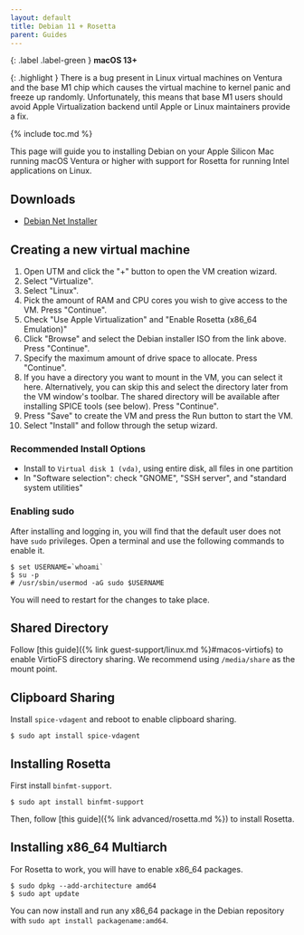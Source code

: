 ```yaml
---
layout: default
title: Debian 11 + Rosetta
parent: Guides
---
```

{: .label .label-green }
**macOS 13+**

{: .highlight }
There is a bug present in Linux virtual machines on Ventura and the base M1 chip which causes the virtual machine to kernel panic and freeze up randomly. Unfortunately, this means that base M1 users should avoid Apple Virtualization backend until Apple or Linux maintainers provide a fix.

{% include toc.md %}

This page will guide you to installing Debian on your Apple Silicon Mac running macOS Ventura or higher with support for Rosetta for running Intel applications on Linux.

## Downloads
* [Debian Net Installer](https://cdimage.debian.org/debian-cd/current/arm64/iso-cd/)

## Creating a new virtual machine
1. Open UTM and click the "+" button to open the VM creation wizard.
2. Select "Virtualize".
3. Select "Linux".
4. Pick the amount of RAM and CPU cores you wish to give access to the VM. Press "Continue".
5. Check "Use Apple Virtualization" and "Enable Rosetta (x86_64 Emulation)"
6. Click "Browse" and select the Debian installer ISO from the link above. Press "Continue".
7. Specify the maximum amount of drive space to allocate. Press "Continue".
8. If you have a directory you want to mount in the VM, you can select it here. Alternatively, you can skip this and select the directory later from the VM window's toolbar. The shared directory will be available after installing SPICE tools (see below). Press "Continue".
9. Press "Save" to create the VM and press the Run button to start the VM.
10. Select "Install" and follow through the setup wizard.

### Recommended Install Options
* Install to `Virtual disk 1 (vda)`, using entire disk, all files in one partition
* In "Software selection": check "GNOME", "SSH server", and "standard system utilities"

### Enabling sudo
After installing and logging in, you will find that the default user does not have `sudo` privileges. Open a terminal and use the following commands to enable it.

```
$ set USERNAME=`whoami`
$ su -p
# /usr/sbin/usermod -aG sudo $USERNAME
```

You will need to restart for the changes to take place.

## Shared Directory
Follow [this guide]({% link guest-support/linux.md %}#macos-virtiofs) to enable VirtioFS directory sharing. We recommend using `/media/share` as the mount point.

## Clipboard Sharing
Install `spice-vdagent` and reboot to enable clipboard sharing.

```
$ sudo apt install spice-vdagent
```

## Installing Rosetta
First install `binfmt-support`.

```
$ sudo apt install binfmt-support
```

Then, follow [this guide]({% link advanced/rosetta.md %}) to install Rosetta.

## Installing x86_64 Multiarch
For Rosetta to work, you will have to enable x86_64 packages.

```
$ sudo dpkg --add-architecture amd64
$ sudo apt update
```

You can now install and run any x86_64 package in the Debian repository with `sudo apt install packagename:amd64`.

